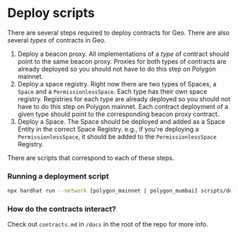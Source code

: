 # Deploy scripts

There are several steps required to deploy contracts for Geo. There are also several _types_ of contracts in Geo.

1. Deploy a beacon proxy. All implementations of a _type_ of contract should point to the same beacon proxy. Proxies for both types of contracts are already deployed so you should not have to do this step on Polygon mainnet.
2. Deploy a space registry. Right now there are two types of Spaces, a `Space` and a `PermissionlessSpace`. Each type has their own space registry. Registries for each type are already deployed so you should not have to do this step on Polygon mainnet. Each contract deployment of a given type should point to the corresponding beacon proxy contract.
3. Deploy a Space. The Space should be deployed and added as a Space Entity in the correct Space Registry. e.g., if you're deploying a `PermissionlessSpace`, it should be added to the `PermissionlessSpace` Registry.

There are scripts that correspond to each of these steps.

### Running a deployment script

```sh
npx hardhat run --network [polygon_mainnet | polygon_mumbai] scripts/deploy-permissionless-space-beacon.ts
```

### How do the contracts interact?

Check out `contracts.md` in `/docs` in the root of the repo for more info.
